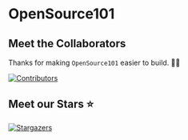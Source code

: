 ﻿# OpenSource101


## Meet the Collaborators

Thanks for making `OpenSource101` easier to build. 🙏🙏

[![Contributors](https://contrib.rocks/image?repo=segunajibola/opensource101)](https://github.com/segunajibola/opensource101/edit/main/README.md)

## Meet our Stars ⭐️

[![Stargazers](https://git-lister.onrender.com/api/stars/segunajibola/OpenSource101?limit=15)](https://github.com/segunajibola/OpenSource101)

<!-- [![Stargazers](https://git-lister.onrender.com/api/stars/Olanetsoft/awesome-article-collection?limit=15)](https://github.com/Olanetsoft/awesome-article-collection) -->


